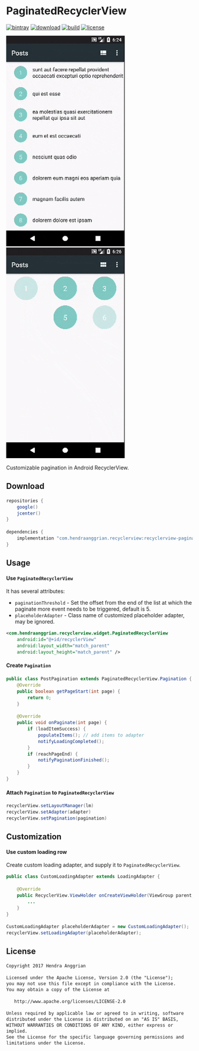 PaginatedRecyclerView
=====================
[![bintray](https://img.shields.io/badge/bintray-recyclerview-brightgreen.svg)](https://bintray.com/hendraanggrian/recyclerview)
[![download](https://api.bintray.com/packages/hendraanggrian/recyclerview/recyclerview-paginated/images/download.svg)](https://bintray.com/hendraanggrian/recyclerview/recyclerview-paginated/_latestVersion)
[![build](https://travis-ci.com/hendraanggrian/recyclerview-paginated.svg)](https://travis-ci.com/hendraanggrian/recyclerview-paginated)
[![license](https://img.shields.io/badge/license-Apache--2.0-blue.svg)](http://www.apache.org/licenses/LICENSE-2.0)

![demo_list][demo_list] ![demo_grid][demo_grid]

Customizable pagination in Android RecyclerView.

Download
--------
```gradle
repositories {
    google()
    jcenter()
}

dependencies {
    implementation "com.hendraanggrian.recyclerview:recyclerview-paginated:$version"
}
```

Usage
-----
#### Use `PaginatedRecyclerView`
It has several attributes:
 * `paginationThreshold` - Set the offset from the end of the list at which the paginate more event needs to be triggered, default is 5.
 * `placeholderAdapter` - Class name of customized placeholder adapter, may be ignored.

```xml
<com.hendraanggrian.recyclerview.widget.PaginatedRecyclerView
    android:id="@+id/recyclerView"
    android:layout_width="match_parent"
    android:layout_height="match_parent" />
```

#### Create `Pagination`
```java
public class PostPagination extends PaginatedRecyclerView.Pagination {
    @Override
    public boolean getPageStart(int page) {
        return 0;
    }

    @Override
    public void onPaginate(int page) {
        if (loadItemSuccess) {
            populateItems(); // add items to adapter
            notifyLoadingCompleted();
        }
        if (reachPageEnd) {
            notifyPaginationFinished();
        }
    }
}
```

#### Attach `Pagination` to `PaginatedRecyclerView`
```java
recyclerView.setLayoutManager(lm)
recyclerView.setAdapter(adapter)
recyclerView.setPagination(pagination)
```

Customization
-------------
#### Use custom loading row
Create custom loading adapter, and supply it to `PaginatedRecyclerView`.
```java
public class CustomLoadingAdapter extends LoadingAdapter {

    @Override
    public RecyclerView.ViewHolder onCreateViewHolder(ViewGroup parent, int viewType) {
        ...
    }
}

CustomLoadingAdapter placeholderAdapter = new CustomLoadingAdapter();
recyclerView.setLoadingAdapter(placeholderAdapter);
```

License
-------
    Copyright 2017 Hendra Anggrian

    Licensed under the Apache License, Version 2.0 (the "License");
    you may not use this file except in compliance with the License.
    You may obtain a copy of the License at

       http://www.apache.org/licenses/LICENSE-2.0

    Unless required by applicable law or agreed to in writing, software
    distributed under the License is distributed on an "AS IS" BASIS,
    WITHOUT WARRANTIES OR CONDITIONS OF ANY KIND, either express or implied.
    See the License for the specific language governing permissions and
    limitations under the License.

[demo_list]: /art/demo_list.gif
[demo_grid]: /art/demo_grid.gif
